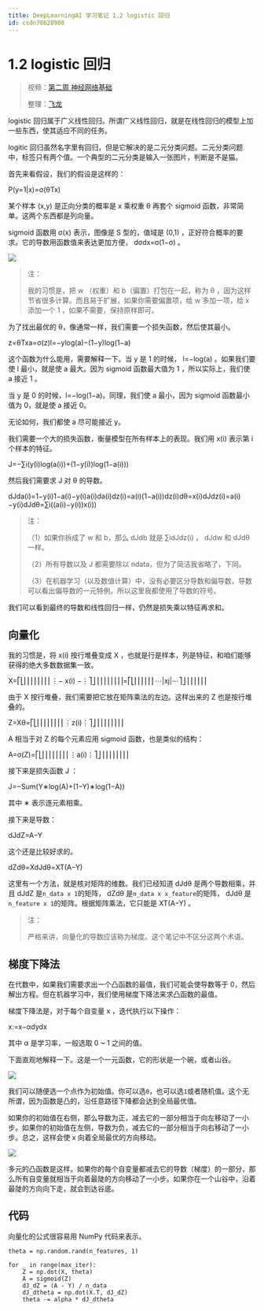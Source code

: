 ```yaml
---
title: DeepLearningAI 学习笔记 1.2 logistic 回归
id: csdn78628908
---
```


# 1.2 logistic 回归

> 视频：[第二周 神经网络基础](https://mooc.study.163.com/learn/deeplearning_ai-2001281002?tid=2001392029)
> 
> 整理：[飞龙](https://github.com/wizardforcel)

logistic 回归属于广义线性回归。所谓广义线性回归，就是在线性回归的模型上加一些东西，使其适应不同的任务。

logitic 回归虽然名字里有回归，但是它解决的是二元分类问题。二元分类问题中，标签只有两个值。一个典型的二元分类是输入一张图片，判断是不是猫。

首先来看假设，我们的假设是这样的：

P(y=1|x)=σ(θTx)

某个样本 (x,y)  是正向分类的概率是 x  乘权重 <nobr>θ</nobr> 再套个 sigmoid 函数，非常简单。这两个东西都是列向量。

sigmoid 函数用 σ(x)  表示，图像是 S 型的，值域是 (0,1) ，正好符合概率的要求。它的导数用函数值来表达更加方便， dσdx=σ(1−σ) 。

![](../img/0e54193a766f8b0e3f8a230f3dca49b1.png)

> 注：
> 
> 我的习惯是，把 w （权重）和 <nobr>b</nobr>（偏置）打包在一起，称为 θ ，因为这样节省很多计算。而且易于扩展，如果你需要偏置项，给 w  多加一项，给 <nobr>x</nobr> 添加一个 1 ，如果不需要，保持原样即可。

为了找出最优的 <nobr>θ</nobr>，像通常一样，我们需要一个损失函数，然后使其最小。

z=θTxa=σ(z)l=−ylog(a)−(1−y)log(1−a)

这个函数为什么能用，需要解释一下。当 y  是 <nobr>1</nobr> 的时候， l=−log(a) 。如果我们要使 l  最小，就是使 <nobr>a</nobr> 最大。因为 sigmoid 函数最大值为 1 ，所以实际上，我们使 <nobr>a</nobr> 接近 1 。

当 <nobr>y</nobr> 是 0  的时候，<nobr>l=−log(1−a)</nobr>。同理，我们使 a  最小，因为 sigmoid 函数最小值为 <nobr>0</nobr>，就是使 a  接近 <nobr>0</nobr>。

无论如何，我们都使 a  尽可能接近 <nobr>y</nobr>。

我们需要一个大的损失函数，衡量模型在所有样本上的表现。我们用 x(i)  表示第 i  个样本的特征。

<nobr>J=−∑i(y(i)log(a(i))+(1−y(i))log(1−a(i)))</nobr>

然后我们需要求 J  对 <nobr>θ</nobr> 的导数。

dJda(i)=1−y(i)1−a(i)−y(i)a(i)da(i)dz(i)=a(i)(1−a(i))dz(i)dθ=x(i)dJdz(i)=a(i)−y(i)dJdθ=∑i((a(i)−y(i))x(i))

> 注：
> 
> （1）如果你拆成了 w  和 <nobr>b</nobr>，那么 dJdb  就是 ∑idJdz(i) ， dJdw  和 dJdθ  一样。
> 
> （2）所有导数以及 J  都需要除以 <nobr>ndata</nobr>，但为了简洁我省略了，下同。
> 
> （3）在机器学习（以及数值计算）中，没有必要区分导数和偏导数，导数可以看出偏导数的一元特例。所以这里我都使用了导数的符号。

我们可以看到最终的导数和线性回归一样，仍然是损失乘以特征再求和。

## 向量化

我的习惯是，将 x(i)  按行堆叠变成 X ，也就是行是样本，列是特征，和咱们能够获得的绝大多数数据集一致。

<nobr>X=⎡⎣⎢⎢⎢⎢⎢⎢⎢⎢⋮− x(i) −⋮⎤⎦⎥⎥⎥⎥⎥⎥⎥⎥=⎡⎣⎢⎢⎢⎢⎢⎢⋯|xj|⋯⎤⎦⎥⎥⎥⎥⎥⎥</nobr>

由于 X  按行堆叠，我们需要把它放在矩阵乘法的左边。这样出来的 <nobr>Z</nobr> 也是按行堆叠的。

Z=Xθ=⎡⎣⎢⎢⎢⎢⎢⎢⎢⎢⋮z(i)⋮⎤⎦⎥⎥⎥⎥⎥⎥⎥⎥

A  相当于对 <nobr>Z</nobr> 的每个元素应用 sigmoid 函数，也是类似的结构：

A=σ(Z)=⎡⎣⎢⎢⎢⎢⎢⎢⎢⎢⋮a(i)⋮⎤⎦⎥⎥⎥⎥⎥⎥⎥⎥

接下来是损失函数 J ：

<nobr>J=−Sum(Y∗log(A)+(1−Y)∗log(1−A))</nobr>

其中 ∗  表示逐元素相乘。

接下来是导数：

dJdZ=A−Y

这个还是比较好求的。

dZdθ=XdJdθ=XT(A−Y)

这里有一个方法，就是核对矩阵的维数。我们已经知道 dJdθ  是两个导数相乘，并且 dJdZ  是`n_data x 1`的矩阵， dZdθ  是`n_data x x_feature`的矩阵， dJdθ  是`n_feature x 1`的矩阵。根据矩阵乘法，它只能是 XT(A−Y) 。

> 注：
> 
> 严格来讲，向量化的导数应该称为梯度。这个笔记中不区分这两个术语。

## 梯度下降法

在代数中，如果我们需要求出一个凸函数的最值，我们可能会使导数等于 0，然后解出方程。但在机器学习中，我们使用梯度下降法来求凸函数的最值。

梯度下降法是，对于每个自变量 x ，迭代执行以下操作：

<nobr>x:=x−αdydx</nobr>

其中 α  是学习率，一般选取 0 ~ 1 之间的值。

下面直观地解释一下。这是一个一元函数，它的形状是一个碗，或者山谷。

![](../img/ae611d86c175a89b642cbd054e835e31.png)

我们可以随便选一个点作为初始值。你可以选`0`，也可以选`1`或者随机值。这个无所谓，因为函数是凸的，沿任意路径下降都会达到全局最优值。

如果你的初始值在右侧，那么导数为正，减去它的一部分相当于向左移动了一小步。如果你的初始值在左侧，导数为负，减去它的一部分相当于向右移动了一小步。总之，这样会使 x <script type="math/tex" id="MathJax-Element-69">x</script> 向着全局最优的方向移动。

![](../img/c671c7de9e58e3b4af2964c5405c485b.png)

多元的凸函数是这样。如果你的每个自变量都减去它的导数（梯度）的一部分，那么所有自变量就相当于向着最陡的方向移动了一小步。如果你在一个山谷中，沿着最陡的方向向下走，就会到达谷底。

## 代码

向量化的公式很容易用 NumPy 代码来表示。

```
theta = np.random.rand(n_features, 1)

for _ in range(max_iter):
    Z = np.dot(X, theta)
    A = sigmoid(Z)
    dJ_dZ = (A - Y) / n_data
    dJ_dtheta = np.dot(X.T, dJ_dZ)
    theta -= alpha * dJ_dtheta
```